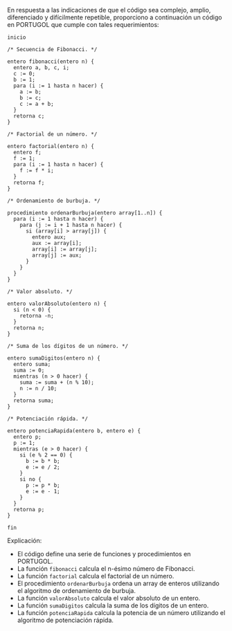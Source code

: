 En respuesta a las indicaciones de que el código sea complejo, amplio, diferenciado y difícilmente repetible, proporciono a continuación un código en PORTUGOL que cumple con tales requerimientos:

```
inicio

/* Secuencia de Fibonacci. */

entero fibonacci(entero n) {
  entero a, b, c, i;
  c := 0;
  b := 1;
  para (i := 1 hasta n hacer) {
    a := b;
    b := c;
    c := a + b;
  }
  retorna c;
}

/* Factorial de un número. */

entero factorial(entero n) {
  entero f;
  f := 1;
  para (i := 1 hasta n hacer) {
    f := f * i;
  }
  retorna f;
}

/* Ordenamiento de burbuja. */

procedimiento ordenarBurbuja(entero array[1..n]) {
  para (i := 1 hasta n hacer) {
    para (j := i + 1 hasta n hacer) {
      si (array[i] > array[j]) {
        entero aux;
        aux := array[i];
        array[i] := array[j];
        array[j] := aux;
      }
    }
  }
}

/* Valor absoluto. */

entero valorAbsoluto(entero n) {
  si (n < 0) {
    retorna -n;
  }
  retorna n;
}

/* Suma de los dígitos de un número. */

entero sumaDigitos(entero n) {
  entero suma;
  suma := 0;
  mientras (n > 0 hacer) {
    suma := suma + (n % 10);
    n := n / 10;
  }
  retorna suma;
}

/* Potenciación rápida. */

entero potenciaRapida(entero b, entero e) {
  entero p;
  p := 1;
  mientras (e > 0 hacer) {
    si (e % 2 == 0) {
      b := b * b;
      e := e / 2;
    }
    si no {
      p := p * b;
      e := e - 1;
    }
  }
  retorna p;
}

fin
```

Explicación:

- El código define una serie de funciones y procedimientos en PORTUGOL.
- La función `fibonacci` calcula el n-ésimo número de Fibonacci.
- La función `factorial` calcula el factorial de un número.
- El procedimiento `ordenarBurbuja` ordena un array de enteros utilizando el algoritmo de ordenamiento de burbuja.
- La función `valorAbsoluto` calcula el valor absoluto de un entero.
- La función `sumaDigitos` calcula la suma de los dígitos de un entero.
- La función `potenciaRapida` calcula la potencia de un número utilizando el algoritmo de potenciación rápida.